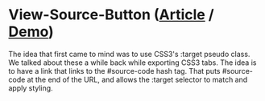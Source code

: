 # View-Source-Button ([Article](http://css-tricks.com/make-a-view-source-button/) / [Demo](http://css-tricks.com/examples/ViewSourceButton/))

The idea that first came to mind was to use CSS3's :target pseudo class. We talked about these a while back while exporting CSS3 tabs. The idea is to have a link that links to the #source-code hash tag. That puts #source-code at the end of the URL, and allows the :target selector to match and apply styling.